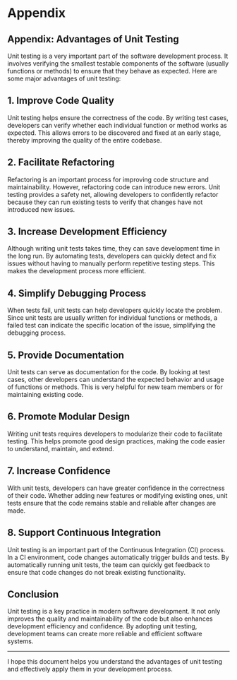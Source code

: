 # Appendix

## Appendix: Advantages of Unit Testing

Unit testing is a very important part of the software development process. It involves verifying the smallest testable components of the software (usually functions or methods) to ensure that they behave as expected. Here are some major advantages of unit testing:

## 1. Improve Code Quality

Unit testing helps ensure the correctness of the code. By writing test cases, developers can verify whether each individual function or method works as expected. This allows errors to be discovered and fixed at an early stage, thereby improving the quality of the entire codebase.

## 2. Facilitate Refactoring

Refactoring is an important process for improving code structure and maintainability. However, refactoring code can introduce new errors. Unit testing provides a safety net, allowing developers to confidently refactor because they can run existing tests to verify that changes have not introduced new issues.

## 3. Increase Development Efficiency

Although writing unit tests takes time, they can save development time in the long run. By automating tests, developers can quickly detect and fix issues without having to manually perform repetitive testing steps. This makes the development process more efficient.

## 4. Simplify Debugging Process

When tests fail, unit tests can help developers quickly locate the problem. Since unit tests are usually written for individual functions or methods, a failed test can indicate the specific location of the issue, simplifying the debugging process.

## 5. Provide Documentation

Unit tests can serve as documentation for the code. By looking at test cases, other developers can understand the expected behavior and usage of functions or methods. This is very helpful for new team members or for maintaining existing code.

## 6. Promote Modular Design

Writing unit tests requires developers to modularize their code to facilitate testing. This helps promote good design practices, making the code easier to understand, maintain, and extend.

## 7. Increase Confidence

With unit tests, developers can have greater confidence in the correctness of their code. Whether adding new features or modifying existing ones, unit tests ensure that the code remains stable and reliable after changes are made.

## 8. Support Continuous Integration

Unit testing is an important part of the Continuous Integration (CI) process. In a CI environment, code changes automatically trigger builds and tests. By automatically running unit tests, the team can quickly get feedback to ensure that code changes do not break existing functionality.

## Conclusion

Unit testing is a key practice in modern software development. It not only improves the quality and maintainability of the code but also enhances development efficiency and confidence. By adopting unit testing, development teams can create more reliable and efficient software systems.

---

I hope this document helps you understand the advantages of unit testing and effectively apply them in your development process.
